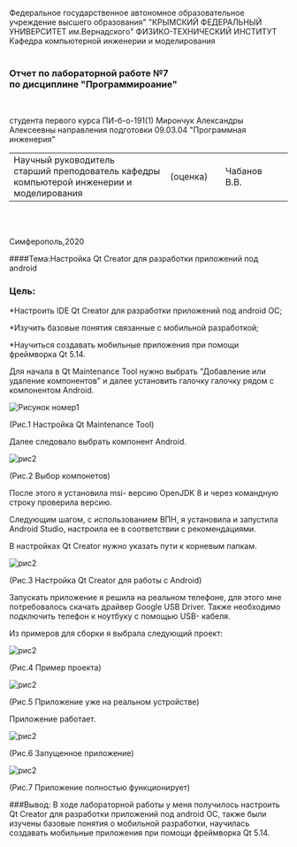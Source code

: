 Федеральное государственное автономное образовательное учреждение высшего образования"
"КРЫМСКИЙ ФЕДЕРАЛЬНЫЙ УНИВЕРСИТЕТ им.Вернадского"
ФИЗИКО-ТЕХНИЧЕСКИЙ ИНСТИТУТ 
Кафедра компьютерной инженерии и моделирования
<br/><br/>

### Отчет по лабораторной работе №7<br/> по дисциплине "Программироание"
<br/>

студента первого курса ПИ-б-о-191(1)
Мирончук Александры Алексеевны
направления подготовки 09.03.04 "Программная инженерия"
<br/>

<table>
<tr><td>Научный руководитель<br/>старший преподователь кафедры<br/>компьютерой инженерии и моделирования<br/>
<td/>(оценка)<td/>
<td/>Чабанов В.В.<td/>
</tr>
</table>
<br/><br/>

Симферополь,2020

####Тема:Настройка Qt Creator для разработки приложений под android

### Цель:

*Настроить IDE Qt Creator для разработки приложений под android ОС;

*Изучить базовые понятия связанные с мобильной разработкой;

*Научиться создавать мобильные приложения при помощи фреймворка Qt 5.14.

Для начала в Qt Maintenance Tool нужно выбрать "Добавление или удаление компонентов" и
далее установить галочку галочку рядом с компонентом Android.

![Рисунок номер1](https://sun9-50.userapi.com/c206828/v206828608/c7fa6/fHBaZCLfflA.jpg)

(Рис.1 Настройка Qt Maintenance Tool)

Далее следовало выбрать компонент Android.

![рис2](https://sun9-46.userapi.com/c206828/v206828223/c80c0/vdZS28hC6DU.jpg)

(Рис.2 Выбор компонетов)

После этого я установила msi- версию OpenJDK 8 и через командную строку проверила версию.

Следующим шагом, с использованием ВПН, я установила и запустила Android Studio, настроила ее в соответствии с рекомендациями.

В настройках Qt Creator нужно указать пути к корневым папкам.

![рис2](https://sun9-26.userapi.com/c850608/v850608813/1186ca/IR0vbG5DPeM.jpg)

(Рис.3 Настройка Qt Creator для работы с Android)

Запускать приложение я решила на реальном телефоне, для этого мне потребовалось скачать драйвер  Google USB Driver. 
Также необходимо подключить телефон к ноутбуку с помощью USB- кабеля.

Из примеров для сборки я выбрала следующий проект:

![рис2](https://sun9-5.userapi.com/c857220/v857220813/142738/rqasBxqN4do.jpg)

(Рис.4 Пример проекта)

![рис2](https://sun9-65.userapi.com/c206620/v206620813/cee87/qlBcZF-If-w.jpg)

(Рис.5 Приложение уже на реальном устройстве)

Приложение работает.

![рис2](https://sun9-61.userapi.com/c857616/v857616813/1c6881/XbBUrqwkyqI.jpg)

(Рис.6 Запущенное приложение)

![рис2](https://sun9-67.userapi.com/c855016/v855016813/20dc02/seCw7_GsfHk.jpg)

(Рис.7 Приложение полностью функционирует)

###Вывод: В ходе лабораторной работы у меня получилось настроить Qt Creator для разработки приложений под android ОС, также были изучены 
базовые понятия о мобильной разработки, научилась создавать мобильные приложения при помощи фреймворка Qt 5.14.



